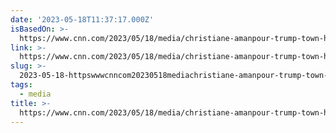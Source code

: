 ```yaml
---
date: '2023-05-18T11:37:17.000Z'
isBasedOn: >-
  https://www.cnn.com/2023/05/18/media/christiane-amanpour-trump-town-hall-reliable-sources/index.html
link: >-
  https://www.cnn.com/2023/05/18/media/christiane-amanpour-trump-town-hall-reliable-sources/index.html
slug: >-
  2023-05-18-httpswwwcnncom20230518mediachristiane-amanpour-trump-town-hall-reliable-sourcesindexhtml
tags:
  - media
title: >-
  https://www.cnn.com/2023/05/18/media/christiane-amanpour-trump-town-hall-reliable-sources/index.html
---
```


